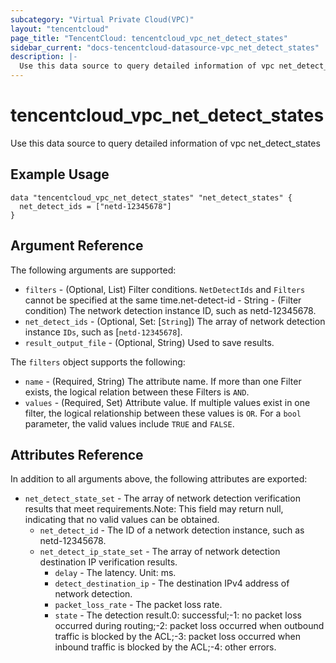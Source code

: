 ```yaml
---
subcategory: "Virtual Private Cloud(VPC)"
layout: "tencentcloud"
page_title: "TencentCloud: tencentcloud_vpc_net_detect_states"
sidebar_current: "docs-tencentcloud-datasource-vpc_net_detect_states"
description: |-
  Use this data source to query detailed information of vpc net_detect_states
---
```


# tencentcloud_vpc_net_detect_states

Use this data source to query detailed information of vpc net_detect_states

## Example Usage

```hcl
data "tencentcloud_vpc_net_detect_states" "net_detect_states" {
  net_detect_ids = ["netd-12345678"]
}
```

## Argument Reference

The following arguments are supported:

* `filters` - (Optional, List) Filter conditions. `NetDetectIds` and `Filters` cannot be specified at the same time.net-detect-id - String - (Filter condition) The network detection instance ID, such as netd-12345678.
* `net_detect_ids` - (Optional, Set: [`String`]) The array of network detection instance `IDs`, such as [`netd-12345678`].
* `result_output_file` - (Optional, String) Used to save results.

The `filters` object supports the following:

* `name` - (Required, String) The attribute name. If more than one Filter exists, the logical relation between these Filters is `AND`.
* `values` - (Required, Set) Attribute value. If multiple values exist in one filter, the logical relationship between these values is `OR`. For a `bool` parameter, the valid values include `TRUE` and `FALSE`.

## Attributes Reference

In addition to all arguments above, the following attributes are exported:

* `net_detect_state_set` - The array of network detection verification results that meet requirements.Note: This field may return null, indicating that no valid values can be obtained.
  * `net_detect_id` - The ID of a network detection instance, such as netd-12345678.
  * `net_detect_ip_state_set` - The array of network detection destination IP verification results.
    * `delay` - The latency. Unit: ms.
    * `detect_destination_ip` - The destination IPv4 address of network detection.
    * `packet_loss_rate` - The packet loss rate.
    * `state` - The detection result.0: successful;-1: no packet loss occurred during routing;-2: packet loss occurred when outbound traffic is blocked by the ACL;-3: packet loss occurred when inbound traffic is blocked by the ACL;-4: other errors.


